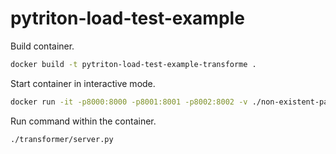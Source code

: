 # pytriton-load-test-example

Build container.
```sh
docker build -t pytriton-load-test-example-transforme .
```

Start container in interactive mode.
```sh
docker run -it -p8000:8000 -p8001:8001 -p8002:8002 -v ./non-existent-path:/models -v ./pytriton_examples:/examples pytriton-load-test-example-transformer bash
```

Run command within the container.
```sh
./transformer/server.py
```
